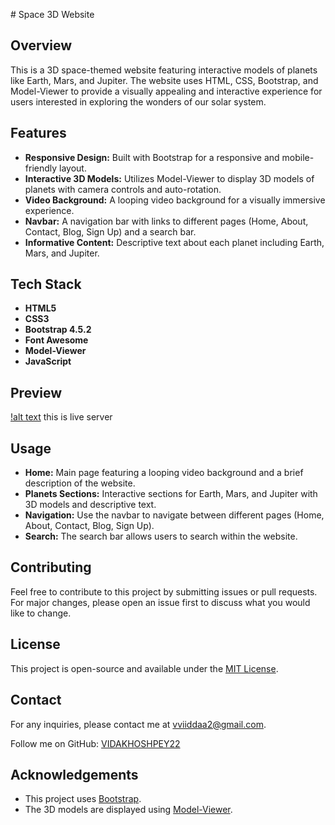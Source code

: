 
 
 # Space 3D Website

## Overview
This is a 3D space-themed website featuring interactive models of planets like Earth, Mars, and Jupiter. The website uses HTML, CSS, Bootstrap, and Model-Viewer to provide a visually appealing and interactive experience for users interested in exploring the wonders of our solar system.

## Features
- **Responsive Design:** Built with Bootstrap for a responsive and mobile-friendly layout.
- **Interactive 3D Models:** Utilizes Model-Viewer to display 3D models of planets with camera controls and auto-rotation.
- **Video Background:** A looping video background for a visually immersive experience.
- **Navbar:** A navigation bar with links to different pages (Home, About, Contact, Blog, Sign Up) and a search bar.
- **Informative Content:** Descriptive text about each planet including Earth, Mars, and Jupiter.

## Tech Stack
- **HTML5**
- **CSS3**
- **Bootstrap 4.5.2**
- **Font Awesome**
- **Model-Viewer**
- **JavaScript**
 ## Preview
 [!alt text]()
 this is live server
 
 

## Usage
- **Home:** Main page featuring a looping video background and a brief description of the website.
- **Planets Sections:** Interactive sections for Earth, Mars, and Jupiter with 3D models and descriptive text.
- **Navigation:** Use the navbar to navigate between different pages (Home, About, Contact, Blog, Sign Up).
- **Search:** The search bar allows users to search within the website.

## Contributing
Feel free to contribute to this project by submitting issues or pull requests. For major changes, please open an issue first to discuss what you would like to change.

## License
This project is open-source and available under the [MIT License](LICENSE).

## Contact
For any inquiries, please contact me at [vviiddaa2@gmail.com](mailto:vviiddaa2@gmail.com).

Follow me on GitHub: [VIDAKHOSHPEY22](https://github.com/VIDAKHOSHPEY22)

## Acknowledgements
- This project uses [Bootstrap](https://getbootstrap.com/).
- The 3D models are displayed using [Model-Viewer](https://modelviewer.dev/).
